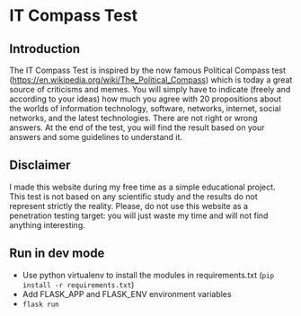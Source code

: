 # IT Compass Test

## Introduction
The IT Compass Test is inspired by the now famous Political Compass test (https://en.wikipedia.org/wiki/The_Political_Compass) which is today a great source of criticisms and memes. You will simply have to indicate (freely and according to your ideas) how much you agree with 20 propositions about the worlds of information technology, software, networks, internet, social networks, and the latest technologies. There are not right or wrong answers. At the end of the test, you will find the result based on your answers and some guidelines to understand it.

## Disclaimer
I made this website during my free time as a simple educational project. This test is not based on any scientific study and the results do not represent strictly the reality. Please, do not use this website as a penetration testing target: you will just waste my time and will not find anything interesting.

## Run in dev mode
- Use python virtualenv to install the modules in requirements.txt (`pip install -r requirements.txt`)
- Add FLASK_APP and FLASK_ENV environment variables
- `flask run`
